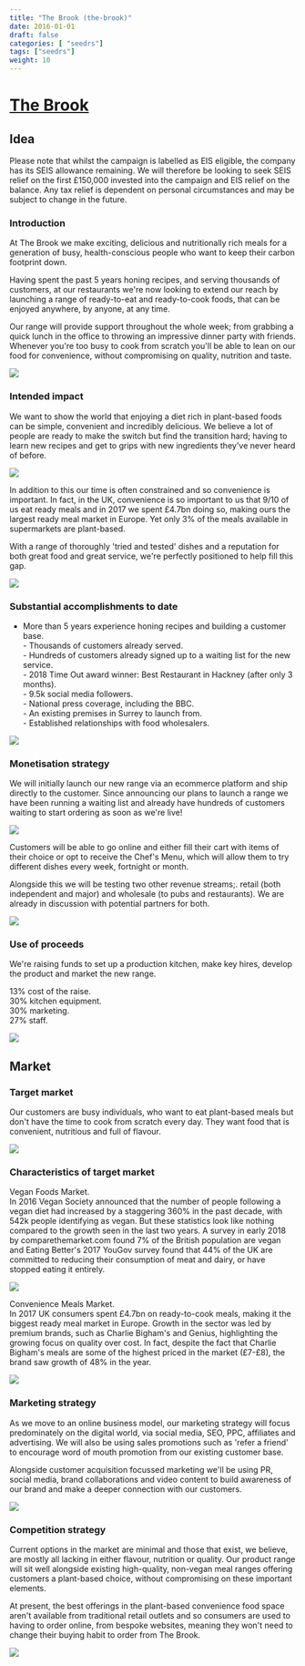 ```yaml
---
title: "The Brook (the-brook)"
date: 2016-01-01
draft: false
categories: [ "seedrs"]
tags: ["seedrs"]
weight: 10
---
```


# [The Brook](https://www.seedrs.com/the-brook)

## Idea

Please note that whilst the campaign is labelled as EIS eligible, the company has its SEIS allowance remaining. We will therefore be looking to seek SEIS relief on the first £150,000 invested into the campaign and EIS relief on the balance. Any tax relief is dependent on personal circumstances and may be subject to change in the future.

### Introduction

At The Brook we make exciting, delicious and nutritionally rich meals for a generation of busy, health-conscious people who want to keep their carbon footprint down.

Having spent the past 5 years honing recipes, and serving thousands of customers, at our restaurants we're now looking to extend our reach by launching a range of ready-to-eat and ready-to-cook foods, that can be enjoyed anywhere, by anyone, at any time.

Our range will provide support throughout the whole week; from grabbing a quick lunch in the office to throwing an impressive dinner party with friends. Whenever you're too busy to cook from scratch you'll be able to lean on our food for convenience, without compromising on quality, nutrition and taste.

![](/img/seedrs/uploads/startup/section_image/image/15662/j2gxjp44i1yg6ll4q4ywjmtrcvp1mca/The_Brook-119_small.jpg?rect=0%2C32%2C1382%2C889&w=600&fit=clip&s=2a2cbbcf3d221f50f29477ef34d8d0b8)

### Intended impact

We want to show the world that enjoying a diet rich in plant-based foods can be simple, convenient and incredibly delicious. We believe a lot of people are ready to make the switch but find the transition hard; having to learn new recipes and get to grips with new ingredients they've never heard of before.

![](/img/seedrs/uploads/startup/section_image/image/15674/ardo5ns23pft3z3fei73n52pt8gprar/DSC_0233_-_1_edit.jpg?rect=0%2C0%2C920%2C514&w=600&fit=clip&s=ed816928069154fffa88e62202c610fe)

In addition to this our time is often constrained and so convenience is important. In fact, in the UK, convenience is so important to us that 9/10 of us eat ready meals and in 2017 we spent £4.7bn doing so, making ours the largest ready meal market in Europe. Yet only 3% of the meals available in supermarkets are plant-based.

With a range of thoroughly 'tried and tested' dishes and a reputation for both great food and great service, we're perfectly positioned to help fill this gap.

![](/img/seedrs/uploads/startup/section_image/image/15663/lxh4ohupa5wbzd2uyqus93zsykzj33o/square_waffles.jpg?rect=0%2C27%2C640%2C612&w=600&fit=clip&s=911584297d902b2e0874d83e5b4d720a)

### Substantial accomplishments to date

- More than 5 years experience honing recipes and building a customer base. <br>- Thousands of customers already served. <br>- Hundreds of customers already signed up to a waiting list for the new service. <br>- 2018 Time Out award winner: Best Restaurant in Hackney (after only 3 months). <br>- 9.5k social media followers. <br>- National press coverage, including the BBC. <br>- An existing premises in Surrey to launch from. <br>- Established relationships with food wholesalers.

![](/img/seedrs/uploads/startup/section_image/image/15667/ezlpyepqnck8pe930om0ck87xnvwj1n/30982410_135440507313204_8481659286806593536_n.jpg?rect=0%2C0%2C1080%2C1080&w=600&fit=clip&s=f7914dbc632153184f70d01839ade74e)

### Monetisation strategy

We will initially launch our new range via an ecommerce platform and ship directly to the customer. Since announcing our plans to launch a range we have been running a waiting list and already have hundreds of customers waiting to start ordering as soon as we're live!

![](/img/seedrs/uploads/startup/section_image/image/15664/avjv8aonuz4fr2gi0dza9r61j0jktj6/square_cut_cheesecake.jpg?rect=0%2C13%2C640%2C626&w=600&fit=clip&s=f3019cb74c19f64920fe0c68a348a8fb)

Customers will be able to go online and either fill their cart with items of their choice or opt to receive the Chef's Menu, which will allow them to try different dishes every week, fortnight or month.

Alongside this we will be testing two other revenue streams;. retail (both independent and major) and wholesale (to pubs and restaurants). We are already in discussion with potential partners for both.

![](/img/seedrs/uploads/startup/section_image/image/15665/49zu70fwrjy3dqtj1h93kfg4ey9mp6y/Mixed_tapas.JPG?rect=0%2C0%2C1701%2C1700&w=600&fit=clip&s=468696ff4ad548b23fb592d62b3b25a4)

### Use of proceeds

We're raising funds to set up a production kitchen, make key hires, develop the product and market the new range.

13% cost of the raise. <br>30% kitchen equipment. <br>30% marketing. <br>27% staff.

![](/img/seedrs/uploads/startup/section_image/image/15666/43j0w3w9bqi3gvwonfewj6s5mtpi4hh/FullSizeRender_8.jpg?rect=0%2C4%2C1365%2C1360&w=600&fit=clip&s=dea6378109b2eb90154668a131a48e91)

## Market

### Target market

Our customers are busy individuals, who want to eat plant-based meals but don't have the time to cook from scratch every day. They want food that is convenient, nutritious and full of flavour.

![](https://seedrs.imgix.net/uploads/startup/section_image/image/15668/pez57lupzjckqmtov6ngh36k76j2p16/DSC_0096_-2.JPG?rect=0%2C0%2C2992%2C1670&w=600&fit=clip&s=66799e52bc9281ab9cdc6b5f143f9a95)

### Characteristics of target market

Vegan Foods Market. <br>In 2016 Vegan Society announced that the number of people following a vegan diet had increased by a staggering 360% in the past decade, with 542k people identifying as vegan. But these statistics look like nothing compared to the growth seen in the last two years. A survey in early 2018 by comparethemarket.com found 7% of the British population are vegan and Eating Better's 2017 YouGov survey found that 44% of the UK are committed to reducing their consumption of meat and dairy, or have stopped eating it entirely.

![](https://seedrs.imgix.net/uploads/startup/section_image/image/15669/os2touj94eri5xjg5xrjuidk76d9bm5/DSC_0116_-2.JPG?rect=0%2C-1%2C2992%2C1677&w=600&fit=clip&s=f87ccefbbccfcd29691ba9a5402faa68)

Convenience Meals Market. <br>In 2017 UK consumers spent £4.7bn on ready-to-cook meals, making it the biggest ready meal market in Europe. Growth in the sector was led by premium brands, such as Charlie Bigham's and Genius, highlighting the growing focus on quality over cost. In fact, despite the fact that Charlie Bigham's meals are some of the highest priced in the market (£7-£8), the brand saw growth of 48% in the year.

![](https://seedrs.imgix.net/uploads/startup/section_image/image/15670/569m2frltivxxtaf4pbc7uo4wfw1270/IMG_6931.JPG?rect=0%2C10%2C1080%2C1069&w=600&fit=clip&s=8a49373d993cf3a8106721d53d50d8b8)

### Marketing strategy

As we move to an online business model, our marketing strategy will focus predominately on the digital world, via social media, SEO, PPC, affiliates and advertising. We will also be using sales promotions such as 'refer a friend' to encourage word of mouth promotion from our existing customer base.

Alongside customer acquisition focussed marketing we'll be using PR, social media, brand collaborations and video content to build awareness of our brand and make a deeper connection with our customers.

![](https://seedrs.imgix.net/uploads/startup/section_image/image/15671/iqjw5ydsbw7s7ff4kfk1s1cu82gkvc6/IMG_3064.JPG?rect=0%2C0%2C2048%2C1364&w=600&fit=clip&s=6446f20f9328749fdfd83a10bbcb3467)

### Competition strategy

Current options in the market are minimal and those that exist, we believe, are mostly all lacking in either flavour, nutrition or quality. Our product range will sit well alongside existing high-quality, non-vegan meal ranges offering customers a plant-based choice, without compromising on these important elements.

At present, the best offerings in the plant-based convenience food space aren't available from traditional retail outlets and so consumers are used to having to order online, from bespoke websites, meaning they won't need to change their buying habit to order from The Brook.

![](https://seedrs.imgix.net/uploads/startup/section_image/image/15672/czdq6amoo9gmwk2v55pqggf4ycr8m4l/high_res-11.jpg?rect=0%2C0%2C960%2C961&w=600&fit=clip&s=105d6e91155787cfea101dcdc6c70884)

